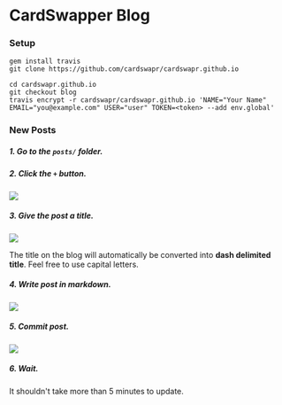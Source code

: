 # CardSwapper Blog

### Setup

```shell
gem install travis
git clone https://github.com/cardswapr/cardswapr.github.io

cd cardswapr.github.io
git checkout blog
travis encrypt -r cardswapr/cardswapr.github.io 'NAME="Your Name" EMAIL="you@example.com" USER="user" TOKEN=<token> --add env.global'
```

### New Posts

##### 1. Go to the `posts/` folder.

##### 2. Click the `+` button.
![](http://i.imgur.com/cuzM53c.png)

##### 3. Give the post a title.
![](http://i.imgur.com/rKSuHIw.png)

The title on the blog will automatically be converted into __dash delimited title__.
Feel free to use capital letters. 

##### 4. Write post in markdown.
![](http://i.imgur.com/zKza0Xn.png)

##### 5. Commit post.
![](http://i.imgur.com/m22WmpZ.png)

##### 6. Wait.
It shouldn't take more than 5 minutes to update.
